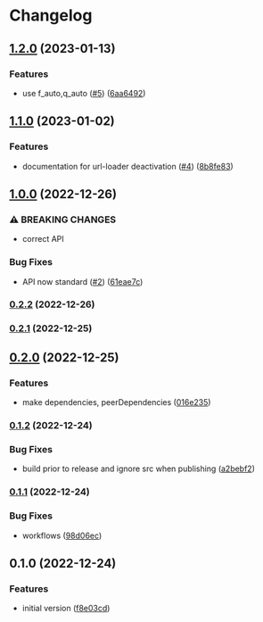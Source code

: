 # Changelog

## [1.2.0](https://github.com/johnnyreilly/rehype-cloudinary-docusaurus/compare/1.1.0...1.2.0) (2023-01-13)

### Features

- use f_auto,q_auto ([#5](https://github.com/johnnyreilly/rehype-cloudinary-docusaurus/issues/5)) ([6aa6492](https://github.com/johnnyreilly/rehype-cloudinary-docusaurus/commit/6aa6492a974d464773fca424057fcfda252e150d))

## [1.1.0](https://github.com/johnnyreilly/rehype-cloudinary-docusaurus/compare/1.0.0...1.1.0) (2023-01-02)

### Features

- documentation for url-loader deactivation ([#4](https://github.com/johnnyreilly/rehype-cloudinary-docusaurus/issues/4)) ([8b8fe83](https://github.com/johnnyreilly/rehype-cloudinary-docusaurus/commit/8b8fe836550095730920cc74dc5558513ca5a1a8))

## [1.0.0](https://github.com/johnnyreilly/rehype-cloudinary-docusaurus/compare/0.2.2...1.0.0) (2022-12-26)

### ⚠ BREAKING CHANGES

- correct API

### Bug Fixes

- API now standard ([#2](https://github.com/johnnyreilly/rehype-cloudinary-docusaurus/issues/2)) ([61eae7c](https://github.com/johnnyreilly/rehype-cloudinary-docusaurus/commit/61eae7cccc97e230dec1abbef74525fa91cfb91b))

### [0.2.2](https://github.com/johnnyreilly/rehype-cloudinary-docusaurus/compare/0.2.1...0.2.2) (2022-12-26)

### [0.2.1](https://github.com/johnnyreilly/rehype-cloudinary-docusaurus/compare/0.2.0...0.2.1) (2022-12-25)

## [0.2.0](https://github.com/johnnyreilly/rehype-cloudinary-docusaurus/compare/0.1.2...0.2.0) (2022-12-25)

### Features

- make dependencies, peerDependencies ([016e235](https://github.com/johnnyreilly/rehype-cloudinary-docusaurus/commit/016e23580807f9662a8320018b78357ef9e6fdab))

### [0.1.2](https://github.com/johnnyreilly/rehype-cloudinary-docusaurus/compare/0.1.1...0.1.2) (2022-12-24)

### Bug Fixes

- build prior to release and ignore src when publishing ([a2bebf2](https://github.com/johnnyreilly/rehype-cloudinary-docusaurus/commit/a2bebf2bc5f4eed62a47f8f83e1bbd07c91e983e))

### [0.1.1](https://github.com/johnnyreilly/rehype-cloudinary-docusaurus/compare/0.1.0...0.1.1) (2022-12-24)

### Bug Fixes

- workflows ([98d06ec](https://github.com/johnnyreilly/rehype-cloudinary-docusaurus/commit/98d06ecb5025bc34c68f1f2937ceed0a2520fb7e))

## 0.1.0 (2022-12-24)

### Features

- initial version ([f8e03cd](https://github.com/johnnyreilly/rehype-cloudinary-docusaurus/commit/f8e03cd36977100f73f8c4f50efbf70110dc50cc))
